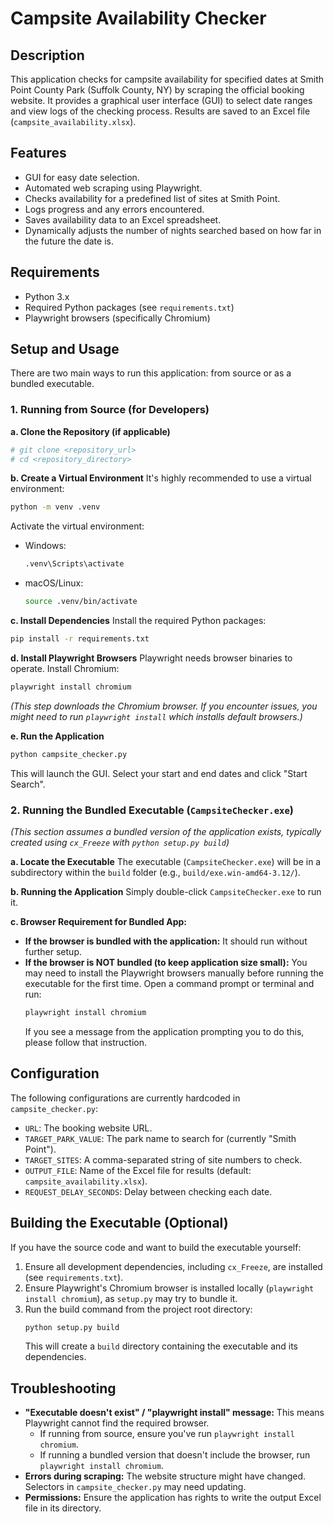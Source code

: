 # Campsite Availability Checker

## Description

This application checks for campsite availability for specified dates at Smith Point County Park (Suffolk County, NY) by scraping the official booking website. It provides a graphical user interface (GUI) to select date ranges and view logs of the checking process. Results are saved to an Excel file (`campsite_availability.xlsx`).

## Features

*   GUI for easy date selection.
*   Automated web scraping using Playwright.
*   Checks availability for a predefined list of sites at Smith Point.
*   Logs progress and any errors encountered.
*   Saves availability data to an Excel spreadsheet.
*   Dynamically adjusts the number of nights searched based on how far in the future the date is.

## Requirements

*   Python 3.x
*   Required Python packages (see `requirements.txt`)
*   Playwright browsers (specifically Chromium)

## Setup and Usage

There are two main ways to run this application: from source or as a bundled executable.

### 1. Running from Source (for Developers)

**a. Clone the Repository (if applicable)**
   ```bash
   # git clone <repository_url>
   # cd <repository_directory>
   ```

**b. Create a Virtual Environment**
   It's highly recommended to use a virtual environment:
   ```bash
   python -m venv .venv
   ```
   Activate the virtual environment:
   *   Windows:
       ```bash
       .venv\Scripts\activate
       ```
   *   macOS/Linux:
       ```bash
       source .venv/bin/activate
       ```

**c. Install Dependencies**
   Install the required Python packages:
   ```bash
   pip install -r requirements.txt
   ```

**d. Install Playwright Browsers**
   Playwright needs browser binaries to operate. Install Chromium:
   ```bash
   playwright install chromium
   ```
   *(This step downloads the Chromium browser. If you encounter issues, you might need to run `playwright install` which installs default browsers.)*

**e. Run the Application**
   ```bash
   python campsite_checker.py
   ```
   This will launch the GUI. Select your start and end dates and click "Start Search".

### 2. Running the Bundled Executable (`CampsiteChecker.exe`)

*(This section assumes a bundled version of the application exists, typically created using `cx_Freeze` with `python setup.py build`)*

**a. Locate the Executable**
   The executable (`CampsiteChecker.exe`) will be in a subdirectory within the `build` folder (e.g., `build/exe.win-amd64-3.12/`).

**b. Running the Application**
   Simply double-click `CampsiteChecker.exe` to run it.

**c. Browser Requirement for Bundled App:**
   *   **If the browser is bundled with the application:** It should run without further setup.
   *   **If the browser is NOT bundled (to keep application size small):** You may need to install the Playwright browsers manually before running the executable for the first time. Open a command prompt or terminal and run:
       ```bash
       playwright install chromium
       ```
       If you see a message from the application prompting you to do this, please follow that instruction.

## Configuration

The following configurations are currently hardcoded in `campsite_checker.py`:
*   `URL`: The booking website URL.
*   `TARGET_PARK_VALUE`: The park name to search for (currently "Smith Point").
*   `TARGET_SITES`: A comma-separated string of site numbers to check.
*   `OUTPUT_FILE`: Name of the Excel file for results (default: `campsite_availability.xlsx`).
*   `REQUEST_DELAY_SECONDS`: Delay between checking each date.

## Building the Executable (Optional)

If you have the source code and want to build the executable yourself:
1.  Ensure all development dependencies, including `cx_Freeze`, are installed (see `requirements.txt`).
2.  Ensure Playwright's Chromium browser is installed locally (`playwright install chromium`), as `setup.py` may try to bundle it.
3.  Run the build command from the project root directory:
    ```bash
    python setup.py build
    ```
    This will create a `build` directory containing the executable and its dependencies.

## Troubleshooting

*   **"Executable doesn't exist" / "playwright install" message:** This means Playwright cannot find the required browser.
    *   If running from source, ensure you've run `playwright install chromium`.
    *   If running a bundled version that doesn't include the browser, run `playwright install chromium`.
*   **Errors during scraping:** The website structure might have changed. Selectors in `campsite_checker.py` may need updating.
*   **Permissions:** Ensure the application has rights to write the output Excel file in its directory.
